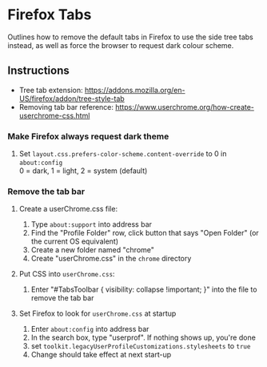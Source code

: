 # Firefox Tabs
Outlines how to remove the default tabs in Firefox to use the side tree tabs instead, as well as force the browser to request dark colour scheme.

## Instructions
* Tree tab extension: https://addons.mozilla.org/en-US/firefox/addon/tree-style-tab
* Removing tab bar reference: https://www.userchrome.org/how-create-userchrome-css.html

### Make Firefox always request dark theme
1. Set `layout.css.prefers-color-scheme.content-override` to 0 in `about:config`    
    0 = dark, 1 = light, 2 = system (default)   

### Remove the tab bar
1. Create a userChrome.css file:
    1. Type `about:support` into address bar
    2. Find the "Profile Folder" row, click button that says "Open Folder" (or the current OS equivalent)
    3. Create a new folder named "chrome"
    4. Create "userChrome.css" in the `chrome` directory

2. Put CSS into `userChrome.css`:
    1. Enter "#TabsToolbar { visibility: collapse !important; }" into the file to remove the tab bar

3. Set Firefox to look for `userChrome.css` at startup
    1. Enter `about:config` into address bar
    2. In the search box, type "userprof". If nothing shows up, you're done
    3. set `toolkit.legacyUserProfileCustomizations.stylesheets` to `true`
    4. Change should take effect at next start-up



